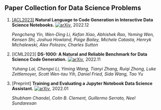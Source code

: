 ## Paper Collection for Data Science Problems

1. [[ACL2023]](https://aclanthology.org/2023.acl-long.9/) **Natural Language to Code Generation in Interactive Data Science Notebooks.** [![arXiv](https://img.shields.io/badge/arXiv-2211.11501-b31b1b.svg)](https://arxiv.org/abs/2212.09248), 2022.12
   
   *Pengcheng Yin, Wen-Ding Li, Kefan Xiao, Abhishek Rao, Yeming Wen, Kensen Shi, Joshua Howland, Paige Bailey, Michele Catasta, Henryk Michalewski, Alex Polozov, Charles Sutton* 

2. [ICML2023] **DS-1000: A Natural and Reliable Benchmark for Data Science Code Generation.** [![arXiv](https://img.shields.io/badge/arXiv-2211.11501-b31b1b.svg)](https://arxiv.org/abs/2211.11501), 2022.11
   
   *Yuhang Lai, Chengxi Li, Yiming Wang, Tianyi Zhang, Ruiqi Zhong, Luke Zettlemoyer, Scott Wen-tau Yih, Daniel Fried, Sida Wang, Tao Yu* 

3. [Preprint] **Training and Evaluating a Jupyter Notebook Data Science Assistant.** [![arXiv](https://img.shields.io/badge/arXiv-2201.12901-b31b1b.svg)](https://arxiv.org/abs/2201.12901), 2022.01
   
   *Shubham Chandel, Colin B. Clement, Guillermo Serrato, Neel Sundaresan* 